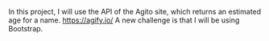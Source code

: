 In this project, I will use the API of the Agito site, which returns an estimated age for a name.
https://agify.io/
A new challenge is that I will be using Bootstrap.

